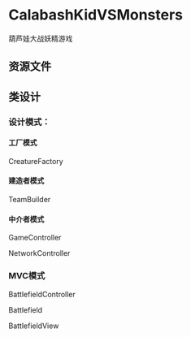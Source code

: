 # CalabashKidVSMonsters
葫芦娃大战妖精游戏

## 资源文件



## 类设计

### 设计模式：

#### 工厂模式

CreatureFactory

#### 建造者模式

TeamBuilder

#### 中介者模式

GameController

NetworkController

### MVC模式

BattlefieldController

Battlefield

BattlefieldView